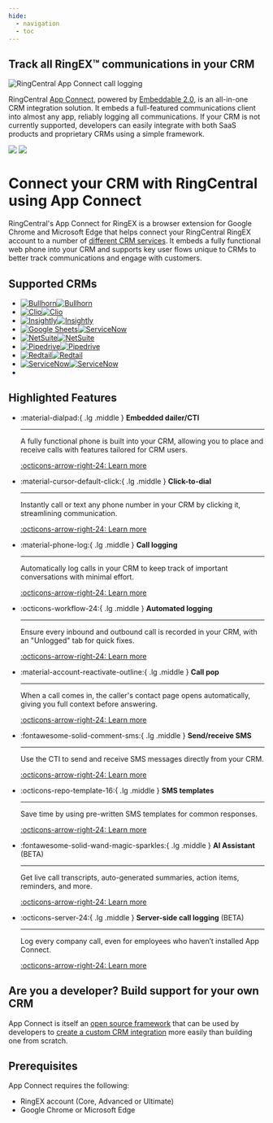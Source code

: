 ```yaml
---
hide:
  - navigation
  - toc
---
```

<div class="qs-hero" markdown>
<div class="carousel container">
  <h2>Track all RingEX&trade; communications in your CRM</h2>
  <div class="row">
    <div class="column">
      <img src="./img/app-connect-logging.png" class="d-block mx-lg-auto img-fluid" alt="RingCentral App Connect call logging" loading="lazy">
    </div>
    <div class="column md-typeset">
      <p>RingCentral <a href="https://ringcentral.github.io/rc-unified-crm-extension/">App Connect</a>, powered by <a href="https://ringcentral.github.io/ringcentral-embeddable/">Embeddable 2.0</a>, is an all-in-one CRM integration solution. It embeds a full-featured communications client into almost any app, reliably logging all communications. If your CRM is not currently supported, developers can easily integrate with both SaaS products and proprietary CRMs using a simple framework.</p>
      <a href="https://chromewebstore.google.com/detail/ringcentral-crm-extension/kkhkjhafgdlihndcbnebljipgkandkhh"><img class="mw-300" src="img/chrome-web-store.png"></a>
      <a href="https://microsoftedge.microsoft.com/addons/detail/ringcentral-app-connect/fkoakbdjghpdcjlhelgeiahggkghnkfl"><img class="mw-300" src="img/edge-store.png"></a>
    </div>
  </div>
</div>
</div>

# Connect your CRM with RingCentral using App Connect

RingCentral's App Connect for RingEX is a browser extension for Google Chrome and Microsoft Edge that helps connect your RingCentral RingEX account to a number of [different CRM services](crm/index.md). It embeds a fully functional web phone into your CRM and supports key user flows unique to CRMs to better track communications and engage with customers.

## Supported CRMs

* <span class="helper"></span>[![Bullhorn](img/crm-logo-bullhorn-bw.png)![Bullhorn](img/crm-logo-bullhorn.png)](crm/bullhorn.md)
* <span class="helper"></span>[![Clio](img/crm-logo-clio-bw.png)![Clio](img/crm-logo-clio.png)](crm/clio.md)
* <span class="helper"></span>[![Insightly](img/crm-logo-insightly-bw.png)![Insightly](img/crm-logo-insightly.png)](crm/insightly.md)
* <span class="helper"></span>[![Google Sheets](img/crm-logo-googlesheets-bw.png)![ServiceNow](img/crm-logo-googlesheets.png)](crm/google-sheets.md)
* <span class="helper"></span>[![NetSuite](img/crm-logo-netsuite-bw.png)![NetSuite](img/crm-logo-netsuite.png)](crm/netsuite.md)
* <span class="helper"></span>[![Pipedrive](img/crm-logo-pipedrive-bw.png)![Pipedrive](img/crm-logo-pipedrive.png)](crm/pipedrive.md)
* <span class="helper"></span>[![Redtail](img/crm-logo-redtail-bw.png)![Redtail](img/crm-logo-redtail.png)](crm/redtail.md)
* <span class="helper"></span>[![ServiceNow](img/crm-logo-servicenow-bw.png)![ServiceNow](img/crm-logo-servicenow.png)](crm/servicenow.md)
*   

## Highlighted Features

<div class="grid cards" markdown>

-   :material-dialpad:{ .lg .middle } __Embedded dailer/CTI__

    ---

    A fully functional phone is built into your CRM, allowing you to place and receive calls with features tailored for CRM users.

    [:octicons-arrow-right-24: Learn more](users/access.md)

-   :material-cursor-default-click:{ .lg .middle } __Click-to-dial__

    ---

    Instantly call or text any phone number in your CRM by clicking it, streamlining communication.

    [:octicons-arrow-right-24: Learn more](users/making-calls.md#click-to-dial)

-   :material-phone-log:{ .lg .middle } __Call logging__

    ---

    Automatically log calls in your CRM to keep track of important conversations with minimal effort.

    [:octicons-arrow-right-24: Learn more](users/logging.md)

-   :octicons-workflow-24:{ .lg .middle } __Automated logging__

    ---

    Ensure every inbound and outbound call is recorded in your CRM, with an "Unlogged" tab for quick fixes.

    [:octicons-arrow-right-24: Learn more](users/automatic-logging.md)

-   :material-account-reactivate-outline:{ .lg .middle } __Call pop__

    ---

    When a call comes in, the caller's contact page opens automatically, giving you full context before answering.

    [:octicons-arrow-right-24: Learn more](users/call-pop.md)

-   :fontawesome-solid-comment-sms:{ .lg .middle } __Send/receive SMS__

    ---

    Use the CTI to send and receive SMS messages directly from your CRM.

    [:octicons-arrow-right-24: Learn more](users/sms.md)

-   :octicons-repo-template-16:{ .lg .middle } __SMS templates__

    ---

    Save time by using pre-written SMS templates for common responses.

    [:octicons-arrow-right-24: Learn more](users/sms.md#sms-templates)

-   :fontawesome-solid-wand-magic-sparkles:{ .lg .middle } __AI Assistant__ (BETA)

    ---

    Get live call transcripts, auto-generated summaries, action items, reminders, and more.

    [:octicons-arrow-right-24: Learn more](#)

-   :octicons-server-24:{ .lg .middle } __Server-side call logging__ (BETA)

    ---

    Log every company call, even for employees who haven’t installed App Connect.

    [:octicons-arrow-right-24: Learn more](users/server-side-logging.md)

</div>

<!--
<figure markdown>
  ![App Connect](img/intro.png)
  <figcaption>RingCentral's App Connect as seen inside Redtail CRM</figcaption>
</figure>
-->

## Are you a developer? Build support for your own CRM

App Connect is itself an [open source framework](https://github.com/ringcentral/rc-unified-crm-extension) that can be used by developers to [create a custom CRM integration](developers/index.md) more easily than building one from scratch. 

## Prerequisites

App Connect requires the following:

* RingEX account (Core, Advanced or Ultimate)
* Google Chrome or Microsoft Edge



